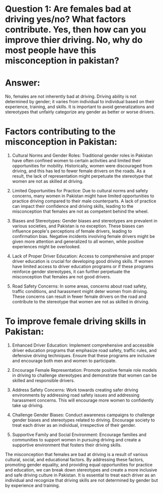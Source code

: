 # Question 1: Are females bad at driving  yes/no? What factors contribute. Yes, then how can you improve thier driving. No, why do most people have this misconception in pakistan?
# Answer: 
No, females are not inherently bad at driving. Driving ability is not determined by gender; it varies from individual to individual based on their experience, training, and skills. It is important to avoid generalizations and stereotypes that unfairly categorize any gender as better or worse drivers.

# Factors contributing to the misconception in Pakistan:

1. Cultural Norms and Gender Roles:
Traditional gender roles in Pakistan have often confined women to certain activities and limited their opportunities for mobility. Historically, women were discouraged from driving, and this has led to fewer female drivers on the roads. As a result, the lack of representation might perpetuate the stereotype that women are not as skilled at driving.

2. Limited Opportunities for Practice:
Due to cultural norms and safety concerns, many women in Pakistan might have limited opportunities to practice driving compared to their male counterparts. A lack of practice can impact their confidence and driving skills, leading to the misconception that females are not as competent behind the wheel.

3. Biases and Stereotypes:
Gender biases and stereotypes are prevalent in various societies, and Pakistan is no exception. These biases can influence people's perceptions of female drivers, leading to confirmation bias. Negative incidents involving female drivers might be given more attention and generalized to all women, while positive experiences might be overlooked.

4. Lack of Proper Driver Education:
Access to comprehensive and proper driver education is crucial for developing good driving skills. If women have limited access to driver education programs or if these programs reinforce gender stereotypes, it can further perpetuate the misconception that females are not good drivers.

5. Road Safety Concerns:
In some areas, concerns about road safety, traffic conditions, and harassment might deter women from driving. These concerns can result in fewer female drivers on the road and contribute to the stereotype that women are not as skilled in driving.

# To improve female driving skills in Pakistan:

1. Enhanced Driver Education: Implement comprehensive and accessible driver education programs that emphasize road safety, traffic rules, and defensive driving techniques. Ensure that these programs are inclusive and encourage both men and women to participate.

2. Encourage Female Representation: Promote positive female role models in driving to challenge stereotypes and demonstrate that women can be skilled and responsible drivers.

3. Address Safety Concerns: Work towards creating safer driving environments by addressing road safety issues and addressing harassment concerns. This will encourage more women to confidently take up driving.

4. Challenge Gender Biases: Conduct awareness campaigns to challenge gender biases and stereotypes related to driving. Encourage society to treat each driver as an individual, irrespective of their gender.

5. Supportive Family and Social Environment: Encourage families and communities to support women in pursuing driving and create a supportive environment that fosters their driving skills.



The misconception that females are bad at driving is a result of various cultural, social, and educational factors. By addressing these factors, promoting gender equality, and providing equal opportunities for practice and education, we can break down stereotypes and create a more inclusive and safe driving culture in Pakistan. It is essential to treat each driver as an individual and recognize that driving skills are not determined by gender but by experience and training.
